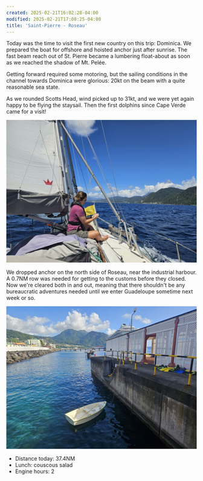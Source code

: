 ```yaml
---
created: 2025-02-21T16:02:28-04:00
modified: 2025-02-21T17:08:25-04:00
title: 'Saint-Pierre - Roseau'
---
```


Today was the time to visit the first new country on this trip: Dominica. We prepared the boat for offshore and hoisted anchor just after sunrise.
The fast beam reach out of St. Pierre became a lumbering float-about as soon as we reached the shadow of Mt. Pelée.

Getting forward required some motoring, but the sailing conditions in the channel towards Dominica were glorious: 20kt on the beam with a quite reasonable sea state.

As we rounded Scotts Head, wind picked up to 31kt, and we were yet again happy to be flying the staysail. Then the first dolphins since Cape Verde came for a visit!

![Image](../2025/365864e4850125f3275909263a2ae83f.jpg) 

We dropped anchor on the north side of Roseau, near the industrial harbour. A 0.7NM row was needed for getting to the customs before they closed. Now we're cleared both in and out, meaning that there shouldn't be any bureaucratic adventures needed until we enter Guadeloupe sometime next week or so.

![Image](../2025/0f033a1a04f3bd7a5b127a7a16570be2.jpg) 

* Distance today: 37.4NM
* Lunch: couscous salad
* Engine hours: 2
